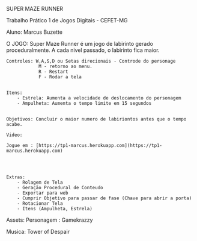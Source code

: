 SUPER MAZE RUNNER

Trabalho Prático 1 de Jogos Digitais - CEFET-MG

Aluno: Marcus Buzette



O JOGO:
	Super Maze Runner é um jogo de labirinto gerado proceduralmente. A cada nivel passado, o labirinto fica maior.

	Controles: W,A,S,D ou Setas direcionais - Controde do personage
				M - retorno ao menu.
				R - Restart
				F - Rodar a tela


	Itens:
		- Estrela: Aumenta a velocidade de deslocamento do personagem
		- Ampulheta: Aumenta o tempo limite em 15 segundos


	Objetivos: Concluir o maior numero de labiriontos antes que o tempo acabe.

	Video:

	Jogue em : [https://tp1-marcus.herokuapp.com](https://tp1-marcus.herokuapp.com)




	Extras:
		- Rolagem de Tela
		- Geração Procedural de Conteudo
		- Exportar para web
		- Cumprir Objetivo para passar de fase (Chave para abrir a porta)
		- Rotacionar Tela
		- Itens (Ampulheta, Estrela)


Assets:
Personagem : Gamekrazzy


 Musica: Tower of Despair

